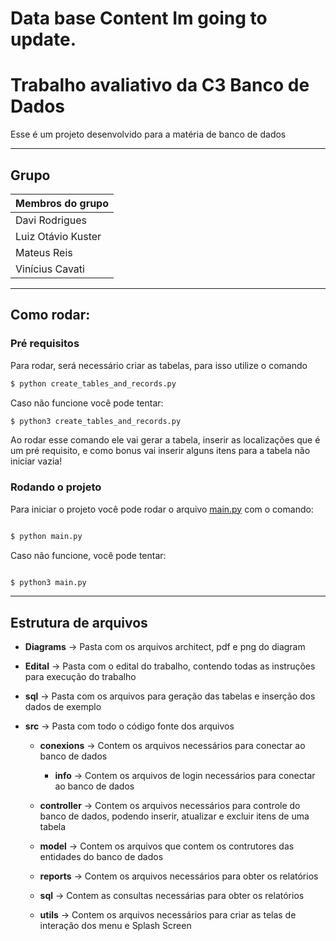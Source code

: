 Data base Content Im going to update.
=======
# Trabalho avaliativo da C3 Banco de Dados

Esse é um projeto desenvolvido para a matéria de banco de dados

---
## Grupo

| Membros do grupo   |
| ------------------ |
| Davi Rodrigues     |
| Luiz Otávio Kuster |
| Mateus Reis        |
| Vinícius Cavati    |

---

## Como rodar:

### Pré requisitos

Para rodar, será necessário criar as tabelas, para isso utilize o comando

```bash
$ python create_tables_and_records.py 
```

Caso não funcione você pode tentar:

```bash
$ python3 create_tables_and_records.py 
```

Ao rodar esse comando ele vai gerar a tabela, inserir as localizações que é um pré requisito, e como bonus vai inserir alguns itens para a tabela não iniciar vazia!


### Rodando o projeto

Para iniciar o projeto você pode rodar o arquivo [main.py](src/main.py) com o comando:

```bash

$ python main.py

```

Caso não funcione, você pode tentar:

```bash

$ python3 main.py

```

---

## Estrutura de arquivos

- **Diagrams** -> Pasta com os arquivos architect, pdf e png do diagram

- **Edital** -> Pasta com o edital do trabalho, contendo todas as instruções para execução do trabalho

- **sql** -> Pasta com os arquivos para geração das tabelas e inserção dos dados de exemplo

- **src** -> Pasta com todo o código fonte dos arquivos
    
    - **conexions** -> Contem os arquivos necessários para conectar ao banco de dados

        - **info** -> Contem os arquivos de login necessários para conectar ao banco de dados
    
    - **controller** -> Contem os arquivos necessários para controle do banco de dados, podendo inserir, atualizar e excluir itens de uma tabela

    - **model** -> Contem os arquivos que contem os contrutores das entidades do banco de dados

    - **reports** -> Contem os arquivos necessários para obter os relatórios

    - **sql** -> Contem as consultas necessárias para obter os relatórios

    - **utils** -> Contem os arquivos necessários para criar as telas de interação dos menu e Splash Screen